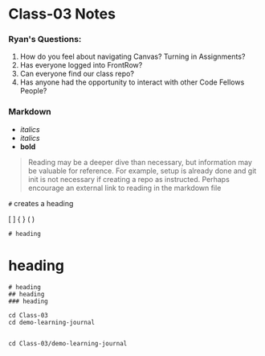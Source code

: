 # Class-03 Notes

### Ryan's Questions:
1. How do you feel about navigating Canvas?  Turning in Assignments?
1. Has everyone logged into FrontRow?
1. Can everyone find our class repo?
1. Has anyone had the opportunity to interact with other Code Fellows People?

### Markdown
- *italics*
- _italics_
- **bold**

> Reading may be a deeper dive than necessary, but information may be valuable for reference. For example, setup is already done and git init is not necessary if creating a repo as instructed. Perhaps encourage an external link to reading in the markdown file

`#` creates a heading


 [ ]
 { }
 ( )


`# heading`

# heading

<!-- this is a comment -->
```
# heading
## heading
### heading
```

<!-- ![this is my title](https://cdn.pixabay.com/photo/2019/06/09/12/56/cat-4262034_1280.jpg) -->

```
cd Class-03
cd demo-learning-journal


cd Class-03/demo-learning-journal
```

